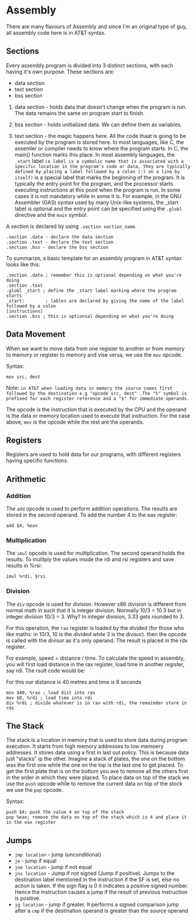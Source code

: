# Assembly
There are many flavours of Assembly and since I'm an original type of guy, all assembly code here is in AT&T syntax.

## Sections
Every assembly program is divided into 3 distinct sections, with each having it's own purpose. These sections are:

* data section
* text section
* bss section

1. data section - holds data that doesn't change when the program is run. The data remains the same on program start to finish.

2. bss section - holds unitialized data. We can define them as variables.

3. text section - the magic happens here. All the code thaat is going to be executed by the program is stored here. In most languages, like C, the assemler or compiler needs to know where the program starts. In C, the main() function marks this place. In most assembly languages, the `_start` label `(a label is a symbolic name that is associated with a specific location in the program's code or data, they are typically defined by placing a label followed by a colon (:) on a line by itself)` is a special label that marks the beginning of the program. It is typically the entry point for the program, and the processor starts executing instructions at this point when the program is run. In some cases it is not mandatory while in some it is. For example, in the GNU Assembler (GAS) syntax used by many Unix-like systems, the _start label is optional and the entry point can be specified using the `.globl` directive and the `main` symbol.

A section is declared by using `.section section_name`.
~~~
.section .data - declare the data section
.section .text - declare the text section
.section .bss - declare the bss section
~~~

To summarize, a basic template for an assembly program in AT&T syntax looks like this:
~~~
.section .data ; remember this is optional depending on what you're doing
.section .text
.globl _start ; define the _start label marking where the program starts
_start:        ; lables are declared by giving the name of the label followed by a colon
[instructions]
.section .bss ; this is optionsal depending on what you're doing
~~~

## Data Movement
When we want to move data from one register to another or from memory to memory or register to memory and vise versa, we use the `mov` opcode.

Syntax:
~~~
mov src, dest
~~~

Note: `in AT&T when loading data in memory the source comes first followed by the destination e.g "opcode src, dest" .The "%" symbol is prefixed for each register reference and a "$" for immediate operands.`

The opcode is the instruction that is executed by the CPU and the operand is the data or memory location used to execute that instruction. For the case above, `mov` is the opcode while the rest are the operands.

## Registers
Registers are used to hold data for our programs, with different registers having specific functions.

## Arithmetic
### Addition

The `add` opcode is used to perform addition operations. The results are stored in the second operand.
To add the number 4 to the eax register:

~~~
add $4, %eax
~~~

### Multiplication
The `imul` opcode is used for multiplication. The second operand holds the results.
To mulitply the values inside the rdi and rsi registers and save results in %rsi:

~~~
imul %rdi, $rsi
~~~

### Division
The `div` opcode is used for division. However x86 division is different from normal math in such that it is integer division. Normally 10/3 = 10.3 but in integer division 10/3 = 3. Why? In integer division, 3.33 gets rounded to 3.

For this operation, the `rax` register is loaded by the divided (for those who like maths: in 10/3, 10 is the divided while 3 is the divisor). then the opcode is called with the divisor as it's only operand. The result is placed in the rdx register.

For example, speed = distance / time. To calculate the speed in assembly, you will first load distance in the rax register, load time in another register, say rdi. The rsult code would be:

For this our distance is 40 metres and time is 8 seconds

```
mov $40, %rax ; load dist into rax
mov $8, %rdi ; load time into rdi
div %rdi ; divide whatever is in rax with rdi, the remainder store in rdx

```

## The Stack
The stack is a location in memory that is used to store data during program execution. It starts from high memory addresses to low memoery addresses. It stores data using a first in last out policy. This is because data just "stacks" ip the other. Imagine a stack of plates, the one on the bottom was the first one while the one on the top is the last one to get placed. To get the first plate that is on the bottom you ave to remove all the others first in the order in which they were placed. To place data on top of the stack we use the `push` opcode while to remove the current data on top of the stock we use the `pop` opcode.

Syntax:
~~~
push $4; push the value 4 on top of the stack
pop %eax; remove the data on top of the stack which is 4 and place it in the eax register
~~~

## Jumps
* `jmp location` - jump (unconditional)
* `je` - jump if equal
* `jne location` - jump if not equal
* `jns location` - Jump if not signed (Jump if positive). Jumps to the destination label mentioned in the instruction if the SF is set, else no action is taken. If the sign flag is 0 it indicates a positive signed number. Hence the instruction causes a jump if the result of previous instruction is positive.
* `jg location` - jump if greater. It performs a signed comparison jump after a `cmp` if the destination operand is greater than the source operand

